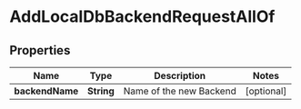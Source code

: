 

# AddLocalDbBackendRequestAllOf


## Properties

| Name | Type | Description | Notes |
|------------ | ------------- | ------------- | -------------|
|**backendName** | **String** | Name of the new Backend |  [optional] |



